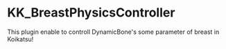 # KK_BreastPhysicsController
This plugin enable to controll DynamicBone's some parameter of breast in Koikatsu!
